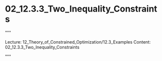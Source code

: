 # 02_12.3.3_Two_Inequality_Constraints

"""

Lecture: 12_Theory_of_Constrained_Optimization/12.3_Examples
Content: 02_12.3.3_Two_Inequality_Constraints

"""


